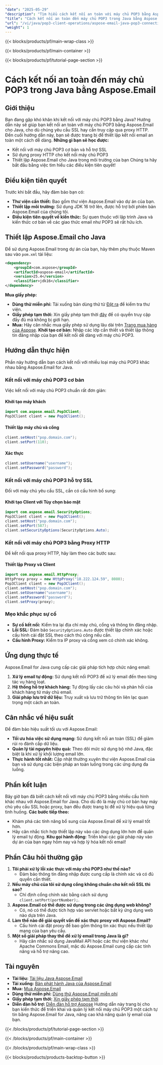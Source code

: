 ```yaml
---
"date": "2025-05-29"
"description": "Tìm hiểu cách kết nối an toàn với máy chủ POP3 bằng Aspose.Email cho Java, với hỗ trợ SSL và proxy HTTP. Lý tưởng cho việc tự động hóa và quản lý email."
"title": "Cách kết nối an toàn đến máy chủ POP3 trong Java bằng Aspose.Email"
"url": "/vi/java/pop3-client-operations/aspose-email-java-pop3-connection/"
"weight": 1
---
```


{{< blocks/products/pf/main-wrap-class >}}

{{< blocks/products/pf/main-container >}}

{{< blocks/products/pf/tutorial-page-section >}}
# Cách kết nối an toàn đến máy chủ POP3 trong Java bằng Aspose.Email
## Giới thiệu
Bạn đang gặp khó khăn khi kết nối với máy chủ POP3 bằng Java? Hướng dẫn này sẽ giúp bạn kết nối an toàn với máy chủ POP3 bằng Aspose.Email cho Java, cho dù chúng yêu cầu SSL hay cần truy cập qua proxy HTTP. Đến cuối hướng dẫn này, bạn sẽ được trang bị để thiết lập kết nối email an toàn một cách dễ dàng.
**Những gì bạn sẽ học được:**
- Kết nối với máy chủ POP3 cơ bản và hỗ trợ SSL
- Sử dụng proxy HTTP cho kết nối máy chủ POP3
- Thiết lập Aspose.Email cho Java trong môi trường của bạn
Chúng ta hãy bắt đầu bằng việc tìm hiểu các điều kiện tiên quyết!
## Điều kiện tiên quyết
Trước khi bắt đầu, hãy đảm bảo bạn có:
- **Thư viện cần thiết:** Bao gồm thư viện Aspose.Email vào dự án của bạn.
- **Thiết lập môi trường:** Sử dụng JDK 16 trở lên, được hỗ trợ bởi phiên bản Aspose.Email của chúng tôi.
- **Điều kiện tiên quyết về kiến thức:** Sự quen thuộc với lập trình Java và kiến thức cơ bản về các giao thức email như POP3 sẽ rất hữu ích.
## Thiết lập Aspose.Email cho Java
Để sử dụng Aspose.Email trong dự án của bạn, hãy thêm phụ thuộc Maven sau vào `pom.xml` tài liệu:
```xml
<dependency>
    <groupId>com.aspose</groupId>
    <artifactId>aspose-email</artifactId>
    <version>25.4</version>
    <classifier>jdk16</classifier>
</dependency>
```
**Mua giấy phép:**
- **Dùng thử miễn phí:** Tải xuống bản dùng thử từ [Đặt ra](https://releases.aspose.com/email/java/) để kiểm tra thư viện.
- **Giấy phép tạm thời:** Xin giấy phép tạm thời [đây](https://purchase.aspose.com/temporary-license/) để có quyền truy cập đầy đủ mà không bị giới hạn.
- **Mua:** Hãy cân nhắc mua giấy phép sử dụng lâu dài trên [Trang mua hàng của Aspose](https://purchase.aspose.com/buy).
**Khởi tạo cơ bản:**
Nhập các lớp cần thiết và thiết lập thông tin đăng nhập của bạn để kết nối dễ dàng với máy chủ POP3.
## Hướng dẫn thực hiện
Phần này hướng dẫn bạn cách kết nối với nhiều loại máy chủ POP3 khác nhau bằng Aspose.Email for Java.
### Kết nối với máy chủ POP3 cơ bản
Việc kết nối với máy chủ POP3 chuẩn rất đơn giản:
#### Khởi tạo máy khách
```java
import com.aspose.email.Pop3Client;
Pop3Client client = new Pop3Client();
```
#### Thiết lập máy chủ và cổng
```java
client.setHost("pop.domain.com");
client.setPort(110);
```
#### Xác thực
```java
client.setUsername("username");
client.setPassword("password");
```
### Kết nối với máy chủ POP3 hỗ trợ SSL
Đối với máy chủ yêu cầu SSL, cần có cấu hình bổ sung:
#### Khởi tạo Client với Tùy chọn bảo mật
```java
import com.aspose.email.SecurityOptions;
Pop3Client client = new Pop3Client();
client.setHost("pop.domain.com");
client.setPort(587);
client.setSecurityOptions(SecurityOptions.Auto);
```
### Kết nối với máy chủ POP3 bằng Proxy HTTP
Để kết nối qua proxy HTTP, hãy làm theo các bước sau:
#### Thiết lập Proxy và Client
```java
import com.aspose.email.HttpProxy;
HttpProxy proxy = new HttpProxy("18.222.124.59", 8080);
Pop3Client client = new Pop3Client();
client.setHost("pop.domain.com");
client.setUsername("username");
client.setPassword("password");
client.setProxy(proxy);
```
### Mẹo khắc phục sự cố
- **Sự cố kết nối:** Kiểm tra lại địa chỉ máy chủ, cổng và thông tin đăng nhập.
- **Lỗi SSL:** Đảm bảo `SecurityOptions.Auto` được thiết lập chính xác hoặc cấu hình cài đặt SSL theo cách thủ công nếu cần.
- **Cấu hình Proxy:** Kiểm tra IP proxy và cổng xem có chính xác không.
## Ứng dụng thực tế
Aspose.Email for Java cung cấp các giải pháp tích hợp chức năng email:
1. **Xử lý email tự động:** Sử dụng kết nối POP3 để xử lý email đến theo từng tác vụ hàng loạt.
2. **Hệ thống hỗ trợ khách hàng:** Tự động lấy các câu hỏi và phản hồi của khách hàng từ máy chủ email.
3. **Giải pháp lưu trữ dữ liệu:** Truy xuất và lưu trữ thông tin liên lạc quan trọng một cách an toàn.
## Cân nhắc về hiệu suất
Để đảm bảo hiệu suất tối ưu với Aspose.Email:
- **Tối ưu hóa việc sử dụng mạng:** Sử dụng kết nối an toàn (SSL) để giảm rủi ro đánh cắp dữ liệu.
- **Quản lý tài nguyên hiệu quả:** Theo dõi mức sử dụng bộ nhớ Java, đặc biệt là khi xử lý khối lượng email lớn.
- **Thực hành tốt nhất:** Cập nhật thường xuyên thư viện Aspose.Email của bạn và sử dụng các biện pháp an toàn luồng trong các ứng dụng đa luồng.
## Phần kết luận
Bây giờ bạn đã biết cách kết nối với máy chủ POP3 bằng nhiều cấu hình khác nhau với Aspose.Email for Java. Cho dù đó là máy chủ cơ bản hay máy chủ yêu cầu SSL hoặc proxy, bạn đều được trang bị để xử lý hiệu quả từng tình huống.
**Các bước tiếp theo:**
- Khám phá các tính năng bổ sung của Aspose.Email để xử lý email tốt hơn.
- Hãy cân nhắc tích hợp thiết lập này vào các ứng dụng lớn hơn để quản lý email tự động.
**Kêu gọi hành động:** Triển khai các giải pháp này vào dự án của bạn ngay hôm nay và hợp lý hóa kết nối email!
## Phần Câu hỏi thường gặp
1. **Tôi phải xử lý lỗi xác thực với máy chủ POP3 như thế nào?**
   - Đảm bảo thông tin đăng nhập được cung cấp là chính xác và có đủ quyền cần thiết.
2. **Nếu máy chủ của tôi sử dụng cổng không chuẩn cho kết nối SSL thì sao?**
   - Chỉ định cổng chính xác bằng cách sử dụng `client.setPort(portNumber);`.
3. **Aspose.Email có thể được sử dụng trong các ứng dụng web không?**
   - Có, nó có thể được tích hợp vào servlet hoặc bất kỳ ứng dụng web nào dựa trên Java.
4. **Làm thế nào để giải quyết vấn đề xác thực proxy với Aspose.Email?**
   - Cấu hình cài đặt proxy để bao gồm thông tin xác thực nếu thiết lập mạng của bạn yêu cầu.
5. **Một số giải pháp thay thế để xử lý email trong Java là gì?**
   - Hãy cân nhắc sử dụng JavaMail API hoặc các thư viện khác như Apache Commons Email, mặc dù Aspose.Email cung cấp các tính năng và hỗ trợ nâng cao.
## Tài nguyên
- **Tài liệu:** [Tài liệu Java Aspose.Email](https://reference.aspose.com/email/java/)
- **Tải xuống:** [Bản phát hành Java của Aspose.Email](https://releases.aspose.com/email/java/)
- **Mua:** [Mua Aspose.Email](https://purchase.aspose.com/buy)
- **Dùng thử miễn phí:** [Dùng thử Aspose.Email miễn phí](https://releases.aspose.com/email/java/)
- **Giấy phép tạm thời:** [Xin giấy phép tạm thời](https://purchase.aspose.com/temporary-license/)
- **Diễn đàn hỗ trợ:** [Diễn đàn hỗ trợ Aspose](https://forum.aspose.com/c/email/10)
Hướng dẫn này trang bị cho bạn kiến thức để triển khai và quản lý kết nối máy chủ POP3 một cách tự tin bằng Aspose.Email for Java, nâng cao khả năng quản lý email của bạn.

{{< /blocks/products/pf/tutorial-page-section >}}

{{< /blocks/products/pf/main-container >}}

{{< /blocks/products/pf/main-wrap-class >}}

{{< blocks/products/products-backtop-button >}}
